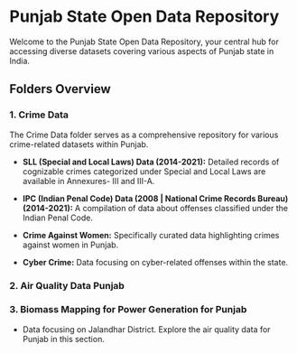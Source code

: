 # Punjab State Open Data Repository

Welcome to the Punjab State Open Data Repository, your central hub for accessing diverse datasets covering various aspects of Punjab state in India.

## Folders Overview

### 1. Crime Data

The Crime Data folder serves as a comprehensive repository for various crime-related datasets within Punjab.

- **SLL (Special and Local Laws) Data (2014-2021):** Detailed records of cognizable crimes categorized under Special and Local Laws are available in Annexures- III and III-A.
  
- **IPC (Indian Penal Code) Data (2008 | National Crime Records Bureau) (2014-2021):** A compilation of data about offenses classified under the Indian Penal Code.

- **Crime Against Women:** Specifically curated data highlighting crimes against women in Punjab.

- **Cyber Crime:** Data focusing on cyber-related offenses within the state.

### 2. Air Quality Data Punjab

### 3. Biomass Mapping for Power Generation for Punjab
- Data focusing on Jalandhar District.
Explore the air quality data for Punjab in this section.
